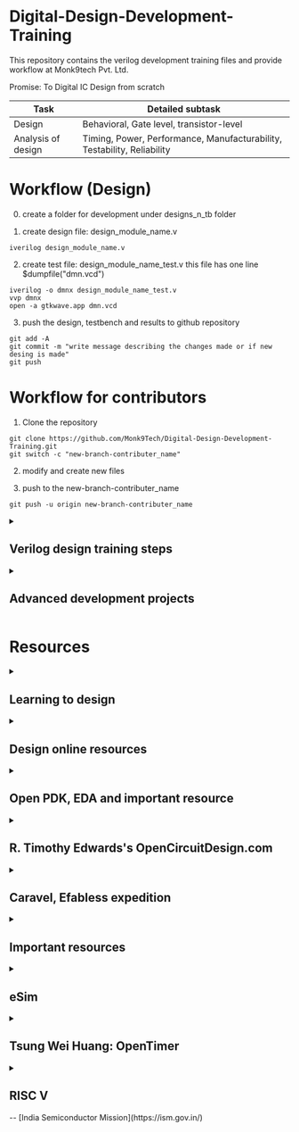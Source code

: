 # Digital-Design-Development-Training
This repository contains the verilog development training files and provide workflow at Monk9tech Pvt. Ltd.

Promise: To Digital IC Design from scratch

| Task               | Detailed subtask                                                        |
| ------------------ | ----------------------------------------------------------------------- |
| Design             | Behavioral, Gate level, transistor-level                                |
| Analysis of design | Timing, Power, Performance, Manufacturability, Testability, Reliability |

# Workflow (Design)

0. create a folder for development under designs_n_tb folder

1. create design file: design_module_name.v
```
iverilog design_module_name.v
```
2. create test file: design_module_name_test.v 
this file has one line $dumpfile("dmn.vcd")
```
iverilog -o dmnx design_module_name_test.v
vvp dmnx
open -a gtkwave.app dmn.vcd
```
3. push the design, testbench and results to github repository
```
git add -A
git commit -m "write message describing the changes made or if new desing is made"
git push
```

# Workflow for contributors

1. Clone the repository
```
git clone https://github.com/Monk9Tech/Digital-Design-Development-Training.git
git switch -c "new-branch-contributer_name"
```

2. modify and create new files

3. push to the new-branch-contributer_name
```
git push -u origin new-branch-contributer_name
```



<details>
<summary>

## Verilog design training steps
</summary>
<p>

| No | Design module       | Verilog file name    | Learning objective |
| -- | ------------------- | -------------------- | ------------- |
| 1  | Hello world display | use_display.v        | To understand use of display and monitor |
| 2  | hierarchical modeling concepts | hierarchical_modeling.v | Design methodologies, design at different levels of abstractions |
| 3  | Counter             | counter.v            | To design counter and timer |
| 4  | Inverter            | inverter.v           | i/p o/p Ports, assign data flow statments |
| 5  | Half adder          | half_adder.v         | logic operation statements |
| 6  | Full adder          | full_adder.v         | more input ports | 
| 7  | Full subtractor     | full_subtractor.v    | more diffrent functional logic modules |
| 8  | D flipflop          | D_flipflop.v         | sequential circuit, clock, clock generation, $finish system task |
| 9  | JK flipflop         | JK_flipflop.v        | with more than one input ports |
| 10 | Traffic light controller                   | traffic_light_controller.v             | Timing from clock     |
| 11 | Washing machine controller | 9_washing.. Top module - Microcontroller.v   | Communication between two modules |
| 12 | Elevator controller | 10_lift/lift_controller.v | Top down design, differetn testbench |
| 13 | Substractor | 11_half_substractor, 12_full_substractor | |
| 14 | Multiplier | 13_multiplier | This is a high level behavioral modeling example |
| 15 | Random Access Memory | 14_memory | creating memory |
| 16 | CAN bus protocol | | |
| 17 | GPIO multiplier | | |
| 18 | Voltage regulator | | |
</p>
</details>


<details>
<summary> 

## Advanced development projects
</summary>
<p>

- Coffee machine
- Candy machine dispenser
- SoC
- Microprocessor/Microcontroller
- Digital and analog signal processor
- Graphics processor
- Neural processor
- Nvidia type - GPU
- Neuromorphic processor
- Mixed signal IC
</p>
</details>


# Resources
<details>
<summary> 

## Learning to design
</summary>
<p>

1. Book: Sumir Palnitkar, VLSI Design
2. [Tutorials point](https://www.tutorialspoint.com/vlsi_design/vlsi_design_digital_system.htm)
3. [eSim tutorial](https://spoken-tutorial.org/tutorial-search/?search_foss=eSim&search_language=English)
4. [Zero to ASIC](https://www.zerotoasiccourse.com/course_content/)
5. [VLSI design testing](https://ocw.tudelft.nl/courses/vlsi-test-technology-reliabillity/)
6. [iverilog](https://bleyer.org/icarus/)
</p>
</details>
<details>
<summary> 

## Design online resources
</summary>
<p>

1. [Module definitions given in here](https://www.rfwireless-world.com/Tutorials/)
2. [Github repositories for washing machine in here](https://github.com/yasnakateb)
3. [OpenRAM](https://openram.org/)
[OpenRAM Github link](https://github.com/VLSIDA/OpenRAM)
4. [Github list of all VLSI System Design IP](https://www.vlsisystemdesign.com/ip/)
5. [Mixed Signal SoC design marathon](https://esim.fossee.in/mixed-signal-soc-design-marathon/completed-circuits)
6. [Mixed Signal Circuit Design and Simulation](https://esim.fossee.in/mixed-signal-design-marathon/download/completed-circuit)
7. [Circuit Design and Simulation](https://esim.fossee.in/hackathon/completed-circuits)
8. [VerificationGuide wesite](https://verificationguide.com/)
</p>
</details>

<details>
<summary> 

## Open PDK, EDA and important resource
</summary>

<p>

1. [**Google Open Source EDA tools**](https://foss-eda-tools.googlesource.com/)
2. [VSD FLOW by Kunal Ghosh](https://github.com/kunalg123/vsdflow.git)
3. [Free PDK ](https://vlsiarch.ecen.okstate.edu/flow/)
4. [VLSI and ASIC Technology](https://www.vlsitechnology.org/index.html)
5. [FOSSEE Free/Libre and Open Source Software for Education](https://fossee.in/)
6. [eSim EDA tool](https://esim.fossee.in/)
7. [DIY chip](https://diychip.org/)
8. [chipignite - resources](https://github.com/efabless/chipignite-resources.git)
9. [GTKWave](https://gtkwave.sourceforge.net/)
10. [OpenFPGA](https://openfpga.readthedocs.io/en/master/tutorials/getting_started/compile/)
11. [Opencores IP](https://opencores.org/)
</p>
</details>
<details>
<summary> 

## R. Timothy Edwards's OpenCircuitDesign.com 

</summary>
<p>

A single point for the suite of open-source Electronic Design Automation tools including Magic, qflow, Netgen, IRSIM, PCB and XCircuit.

0. Get efabless account for free.
1. [Main website -  opencircuitdesign](http://opencircuitdesign.com/)
2. [Open_pdks](http://opencircuitdesign.com/open_pdks/index.html)
3. [Magic VLSI Layout tool](http://opencircuitdesign.com/magic/index.html)
4. [His github repos](https://github.com/RTimothyEdwards)
</p>
</details>
<details>
<summary> 

## Caravel, Efabless expedition

</summary>
<p>

1. [Youtube channel](https://youtu.be/MNuoYz_MM-c)
2. [Caravel user project](https://github.com/efabless/caravel_user_project.git)
3. [Caravel Analog projects](https://github.com/efabless/caravel_user_project_analog.git)
4. [Caravel user projects doc](https://caravel-harness.readthedocs.io/en/latest/)
5. [Caravel ](https://github.com/efabless/caravel.git)

</p>
</details>
<details>
<summary> 

## Important resources

</summary>
<p>

1. [VSDOPEN 2022 conference](https://youtu.be/ZeyBiUlsaCE)
2. [VSDOpen](https://www.vlsisystemdesign.com/vsdopen2022/)
3. [RISC-V DIR-V ](https://pib.gov.in/PressReleasePage.aspx?PRID=1820621)
4. [Redwood](https://www.redwoodeda.com/publications)
5. [warp-v.com](https://warp-v.org/)
6. [makerchip](https://makerchip.com/sandbox/?tabs=Courses)
</p>
</details>
<details>
<summary> 

## eSim
</summary>
<p>

1. [eSim brochure](https://spoken-tutorial.org/media/videos/94/eSim-Brochure-English.pdf)

2. [FOSSEE Free/Libre and Open Source Software for Education](https://fossee.in/)

3. [eSim EDA tool](https://esim.fossee.in/)

4. [eSim tutorial](https://spoken-tutorial.org/tutorial-search/?search_foss=eSim&search_language=English)

</p>
</details>
<details>
<summary> 

## Tsung Wei Huang: OpenTimer

</summary>
<p>

1. [Github link for OpenTimer](https://github.com/OpenTimer/OpenTimer.git)
2. [Verilog to routing (VTR)](https://github.com/verilog-to-routing/vtr-verilog-to-routing.git)
   [VTR](https://verilogtorounting.org)
</p>
</details>


<details>
<summary>

## RISC V

</summary>
<p>

1. [RISC V ISA Simulator](https://github.com/riscv-software-src/riscv-isa-sim.git)
2. [pkgs.orgs](https://pkgs.org/)
</p>
</details>
--
[India Semiconductor Mission](https://ism.gov.in/)
